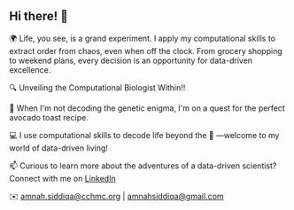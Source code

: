 ## Hi there! 👋

<div align="left">
  <p> 🌍 Life, you see, is a grand experiment. I apply my computational skills to extract order from chaos, even when off the clock. From grocery shopping to weekend plans, every decision is an opportunity for data-driven excellence.</p>
  <p>🔍 Unveiling the Computational Biologist Within!! </p>
  <p>🧬 When I'm not decoding the genetic enigma, I'm on a quest for the perfect avocado toast recipe.</p>
  <p>💻 I use computational skills to decode life beyond the 🔬 —welcome to my world of data-driven living!</p>
</div>


📫 Curious to learn more about the adventures of a data-driven scientist? Connect with me on [LinkedIn](https://www.linkedin.com/in/amnahsiddiqa/)

✉️ [amnah.siddiqa@cchmc.org](mailto:amnah.siddiqa@cchmc.org) | [amnahsiddiqa@gmail.com](mailto:amnahsiddiqa@gmail.com)
